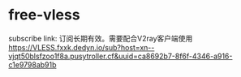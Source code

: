 # free-vless

subscribe link: 订阅长期有效。需要配合V2ray客户端使用
https://VLESS.fxxk.dedyn.io/sub?host=xn--vjqt50blsfzoo1f8a.pusytroller.cf&uuid=ca8692b7-8f6f-4346-a916-c1e9798ab91b
